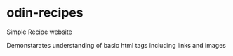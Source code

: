 # odin-recipes
Simple Recipe website

Demonstarates understanding of basic html tags including links and images
